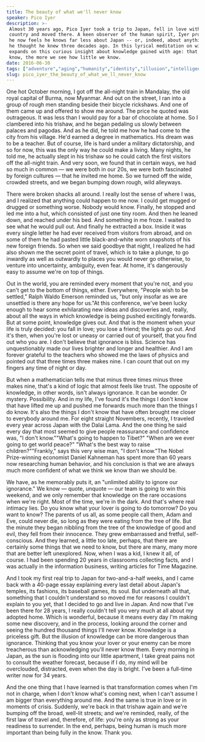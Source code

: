 ```yaml
---
title: The beauty of what we'll never know
speaker: Pico Iyer
description: >-
 Almost 30 years ago, Pico Iyer took a trip to Japan, fell in love with the
 country and moved there. A keen observer of the human spirit, Iyer professes that
 he now feels he knows far less about Japan -- or, indeed, about anything -- than
 he thought he knew three decades ago. In this lyrical meditation on wisdom, Iyer
 expands on this curious insight about knowledge gained with age: that the more we
 know, the more we see how little we know.
date: 2016-06-30
tags: ["adventure","aging","humanity","identity","illusion","intelligence","personal-growth","self","writing"]
slug: pico_iyer_the_beauty_of_what_we_ll_never_know
---
```


One hot October morning, I got off the all-night train in Mandalay, the old royal capital
of Burma, now Myanmar. And out on the street, I ran into a group of rough men standing
beside their bicycle rickshaws. And one of them came up and offered to show me around. The
price he quoted was outrageous. It was less than I would pay for a bar of chocolate at
home. So I clambered into his trishaw, and he began pedaling us slowly between palaces and
pagodas. And as he did, he told me how he had come to the city from his village. He'd
earned a degree in mathematics. His dream was to be a teacher. But of course, life is hard
under a military dictatorship, and so for now, this was the only way he could make a
living. Many nights, he told me, he actually slept in his trishaw so he could catch the
first visitors off the all-night train. And very soon, we found that in certain ways, we
had so much in common — we were both in our 20s, we were both fascinated by foreign
cultures — that he invited me home. So we turned off the wide, crowded streets, and we
began bumping down rough, wild alleyways.

There were broken shacks all around. I really lost the sense of where I was, and I
realized that anything could happen to me now. I could get mugged or drugged or something
worse. Nobody would know. Finally, he stopped and led me into a hut, which consisted of
just one tiny room. And then he leaned down, and reached under his bed. And something in
me froze. I waited to see what he would pull out. And finally he extracted a box. Inside
it was every single letter he had ever received from visitors from abroad, and on some of
them he had pasted little black-and-white worn snapshots of his new foreign friends. So
when we said goodbye that night, I realized he had also shown me the secret point of
travel, which is to take a plunge, to go inwardly as well as outwardly to places you would
never go otherwise, to venture into uncertainty, ambiguity, even fear. At home, it's
dangerously easy to assume we're on top of things.

Out in the world, you are reminded every moment that you're not, and you can't get to the
bottom of things, either. Everywhere, "People wish to be settled," Ralph Waldo Emerson
reminded us, "but only insofar as we are unsettled is there any hope for us."At this
conference, we've been lucky enough to hear some exhilarating new ideas and discoveries
and, really, about all the ways in which knowledge is being pushed excitingly forwards.
But at some point, knowledge gives out. And that is the moment when your life is truly
decided: you fall in love; you lose a friend; the lights go out. And it's then, when
you're lost or uneasy or carried out of yourself, that you find out who you are. I don't
believe that ignorance is bliss. Science has unquestionably made our lives brighter and
longer and healthier. And I am forever grateful to the teachers who showed me the laws of
physics and pointed out that three times three makes nine. I can count that out on my
fingers any time of night or day.

But when a mathematician tells me that minus three times minus three makes nine, that's a
kind of logic that almost feels like trust. The opposite of knowledge, in other words,
isn't always ignorance. It can be wonder. Or mystery. Possibility. And in my life, I've
found it's the things I don't know that have lifted me up and pushed me forwards much more
than the things I do know. It's also the things I don't know that have often brought me
closer to everybody around me. For eight straight Novembers, recently, I traveled every
year across Japan with the Dalai Lama. And the one thing he said every day that most
seemed to give people reassurance and confidence was, "I don't know.""What's going to
happen to Tibet?" "When are we ever going to get world peace?" "What's the best way to
raise children?""Frankly," says this very wise man, "I don't know."The Nobel Prize-winning
economist Daniel Kahneman has spent more than 60 years now researching human behavior, and
his conclusion is that we are always much more confident of what we think we know than we
should be.

We have, as he memorably puts it, an "unlimited ability to ignore our ignorance." We know
— quote, unquote — our team is going to win this weekend, and we only remember that
knowledge on the rare occasions when we're right. Most of the time, we're in the dark. And
that's where real intimacy lies. Do you know what your lover is going to do tomorrow? Do
you want to know? The parents of us all, as some people call them, Adam and Eve, could
never die, so long as they were eating from the tree of life. But the minute they began
nibbling from the tree of the knowledge of good and evil, they fell from their innocence.
They grew embarrassed and fretful, self-conscious. And they learned, a little too late,
perhaps, that there are certainly some things that we need to know, but there are many,
many more that are better left unexplored. Now, when I was a kid, I knew it all, of course.
I had been spending 20 years in classrooms collecting facts, and I was actually in the
information business, writing articles for Time Magazine.

And I took my first real trip to Japan for two-and-a-half weeks, and I came back with a
40-page essay explaining every last detail about Japan's temples, its fashions, its
baseball games, its soul. But underneath all that, something that I couldn't understand so
moved me for reasons I couldn't explain to you yet, that I decided to go and live in
Japan. And now that I've been there for 28 years, I really couldn't tell you very much at
all about my adopted home. Which is wonderful, because it means every day I'm making some
new discovery, and in the process, looking around the corner and seeing the hundred
thousand things I'll never know. Knowledge is a priceless gift. But the illusion of
knowledge can be more dangerous than ignorance. Thinking that you know your lover or your
enemy can be more treacherous than acknowledging you'll never know them. Every morning in
Japan, as the sun is flooding into our little apartment, I take great pains not to consult
the weather forecast, because if I do, my mind will be overclouded, distracted, even when
the day is bright. I've been a full-time writer now for 34 years.

And the one thing that I have learned is that transformation comes when I'm not in charge,
when I don't know what's coming next, when I can't assume I am bigger than everything
around me. And the same is true in love or in moments of crisis. Suddenly, we're back in
that trishaw again and we're bumping off the broad, well-lit streets; and we're reminded,
really, of the first law of travel and, therefore, of life: you're only as strong as your
readiness to surrender. In the end, perhaps, being human is much more important than being
fully in the know. Thank you.

<!--
ad_duration=3.33
comment_count=39
event="TEDSummit"
external_start_time=0
has_talk_citation=1
intro_duration=11.82
is_subtitle_required="False"
is_talk_featured="True"
language="en"
language_swap="False"
native_language="en"
number_of_related_talks=6
number_of_speakers=1
number_of_subtitled_videos=31
number_of_tags=9
number_of_talk_download_languages=32
number_of_talk_more_resources=1
number_of_talk_recommendations=0
number_of_talks_take_actions=0
post_ad_duration=0.83
published_timestamp="2016-10-11 15:10:36"
recording_date="2016-06-30"
speaker_description="Author"
speaker_is_published=1
speaker_name="Pico Iyer"
talk_name="The beauty of what we'll never know"
talks_tags=["adventure","aging","humanity","identity","illusion","intelligence","personal-growth","self","writing"]
talks_take_action=[]
url_audio="https://download.ted.com/talks/PicoIyer_2016T.mp3?apikey=acme-roadrunner"
url_photo_speaker="https://pe.tedcdn.com/images/ted/f3ca31b50f90540f72dcc4b5175b7588029b282e_254x191.jpg"
url_photo_talk="https://s3.amazonaws.com/talkstar-photos/uploads/b4e0ae64-7e9a-4aa3-ad5c-19d6c29d7b53/PicoIyer_2016T-embed.jpg"
url_webpage="https://www.ted.com/talks/pico_iyer_the_beauty_of_what_we_ll_never_know"
video_type_name="TED Stage Talk"
-->